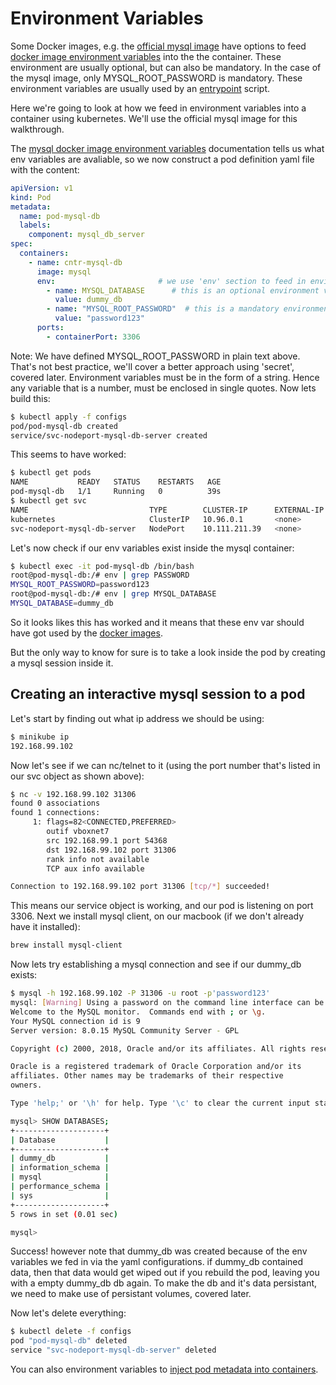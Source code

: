 # Environment Variables

Some Docker images, e.g. the [official mysql image](https://hub.docker.com/_/mysql) have options to feed [docker image environment variables](https://hub.docker.com/_/mysql#environment-variables) into the the container. These environment are usually optional, but can also be mandatory. In the case of the mysql image, only MYSQL_ROOT_PASSWORD is mandatory. These environment variables are usually used by an [entrypoint](https://github.com/docker-library/mysql/blob/master/8.0/docker-entrypoint.sh) script.

Here we're going to look at how we feed in environment variables into a container using kubernetes. We'll use the official mysql image for this walkthrough.

The [mysql docker image environment variables](https://hub.docker.com/_/mysql#environment-variables) documentation tells us what env variables are avaliable, so we now construct a pod definition yaml file with the content:

```yaml
apiVersion: v1
kind: Pod
metadata:
  name: pod-mysql-db
  labels:
    component: mysql_db_server
spec:
  containers:
    - name: cntr-mysql-db
      image: mysql
      env:                       # we use 'env' section to feed in environments variables
        - name: MYSQL_DATABASE      # this is an optional environment variable
          value: dummy_db
        - name: "MYSQL_ROOT_PASSWORD"  # this is a mandatory environment variable
          value: "password123"
      ports:
        - containerPort: 3306
```

Note: We have defined MYSQL_ROOT_PASSWORD in plain text above. That's not best practice, we'll cover a better approach using 'secret', covered later. Environment variables must be in the form of a string. Hence any variable that is a number, must be enclosed in single quotes. Now lets build this:

```bash
$ kubectl apply -f configs
pod/pod-mysql-db created
service/svc-nodeport-mysql-db-server created
```

This seems to have worked:

```bash
$ kubectl get pods
NAME           READY   STATUS    RESTARTS   AGE
pod-mysql-db   1/1     Running   0          39s
$ kubectl get svc
NAME                           TYPE        CLUSTER-IP      EXTERNAL-IP   PORT(S)          AGE
kubernetes                     ClusterIP   10.96.0.1       <none>        443/TCP          4m46s
svc-nodeport-mysql-db-server   NodePort    10.111.211.39   <none>        3050:31306/TCP   43s
```

Let's now check if our env variables exist inside the mysql container:

```bash
$ kubectl exec -it pod-mysql-db /bin/bash
root@pod-mysql-db:/# env | grep PASSWORD
MYSQL_ROOT_PASSWORD=password123
root@pod-mysql-db:/# env | grep MYSQL_DATABASE
MYSQL_DATABASE=dummy_db
```

So it looks likes this has worked and it means that these env var should have got used by the [docker images](https://github.com/docker-library/mysql/blob/master/8.0/docker-entrypoint.sh).

But the only way to know for sure is to take a look inside the pod by creating a mysql session inside it.

## Creating an interactive mysql session to a pod

Let's start by finding out what ip address we should be using:

```bash
$ minikube ip
192.168.99.102
```

Now let's see if we can nc/telnet to it (using the port number that's listed in our svc object as shown above):

```bash
$ nc -v 192.168.99.102 31306
found 0 associations
found 1 connections:
     1: flags=82<CONNECTED,PREFERRED>
        outif vboxnet7
        src 192.168.99.1 port 54368
        dst 192.168.99.102 port 31306
        rank info not available
        TCP aux info available

Connection to 192.168.99.102 port 31306 [tcp/*] succeeded!
```

This means our service object is working, and our pod is listening on port 3306. Next we install mysql client, on our macbook (if we don't already have it installed):

```bash
brew install mysql-client
```

Now lets try establishing a mysql connection and see if our dummy_db exists:

```bash
$ mysql -h 192.168.99.102 -P 31306 -u root -p'password123'
mysql: [Warning] Using a password on the command line interface can be insecure.
Welcome to the MySQL monitor.  Commands end with ; or \g.
Your MySQL connection id is 9
Server version: 8.0.15 MySQL Community Server - GPL

Copyright (c) 2000, 2018, Oracle and/or its affiliates. All rights reserved.

Oracle is a registered trademark of Oracle Corporation and/or its
affiliates. Other names may be trademarks of their respective
owners.

Type 'help;' or '\h' for help. Type '\c' to clear the current input statement.

mysql> SHOW DATABASES;
+--------------------+
| Database           |
+--------------------+
| dummy_db           |
| information_schema |
| mysql              |
| performance_schema |
| sys                |
+--------------------+
5 rows in set (0.01 sec)

mysql>
```

Success! however note that dummy_db was created because of the env variables we fed in via the yaml configurations. if dummy_db contained data, then that data would get wiped out if you rebuild the pod, leaving you with a empty dummy_db db again. To make the db and it's data persistant, we need to make use of persistant volumes, covered later.

Now let's delete everything:

```bash
$ kubectl delete -f configs
pod "pod-mysql-db" deleted
service "svc-nodeport-mysql-db-server" deleted
```

You can also environment variables to [inject pod metadata into containers](https://kubernetes.io/docs/tasks/inject-data-application/environment-variable-expose-pod-information/).